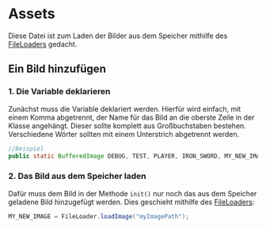 # Assets

Diese Datei ist zum Laden der Bilder aus dem Speicher mithilfe des [FileLoaders](FileLoader.md) gedacht.

## Ein Bild hinzufügen

### 1. Die Variable deklarieren

Zunächst muss die Variable deklariert werden. Hierfür wird einfach, mit einem Komma abgetrennt, der Name für das Bild an die oberste Zeile in der Klasse angehängt. Dieser sollte komplett aus Großbuchstaben bestehen. Verschiedene Wörter sollten mit einem Unterstrich abgetrennt werden.

```java
//Beispiel
public static BufferedImage DEBUG, TEST, PLAYER, IRON_SWORD, MY_NEW_IMAGE;
```

### 2. Das Bild aus dem Speicher laden

Dafür muss dem Bild in der Methode `init()` nur noch das aus dem Speicher geladene Bild hinzugefügt werden. Dies geschieht mithilfe des [FileLoaders](FileLoader.md):

```java
MY_NEW_IMAGE = FileLoader.loadImage("myImagePath");
```